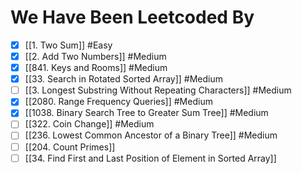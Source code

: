 # We Have Been Leetcoded By

- [x] [[1. Two Sum]] #Easy  
- [x] [[2. Add Two Numbers]] #Medium 
- [x] [[841. Keys and Rooms]] #Medium 
- [x] [[33. Search in Rotated Sorted Array]] #Medium 
- [ ] [[3. Longest Substring Without Repeating Characters]] #Medium 
- [x] [[2080. Range Frequency Queries]] #Medium 
- [x] [[1038. Binary Search Tree to Greater Sum Tree]] #Medium 
- [ ] [[322. Coin Change]] #Medium 
- [ ] [[236. Lowest Common Ancestor of a Binary Tree]]  #Medium 
- [ ] [[204. Count Primes]]
- [ ] [[34. Find First and Last Position of Element in Sorted Array]]
